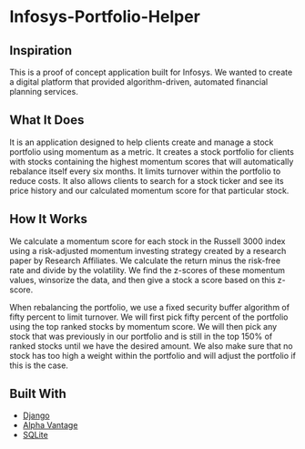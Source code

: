 # Infosys-Portfolio-Helper

## Inspiration ##
This is a proof of concept application built for Infosys. We wanted to create a digital platform that provided algorithm-driven, automated financial planning services.  

## What It Does ##
It is an application designed to help clients create and manage a stock portfolio using momentum as a metric. It creates a stock portfolio for clients with stocks containing the highest momentum scores that will automatically rebalance itself every six months. It limits turnover within the portfolio to reduce costs. It also allows clients to search for a stock ticker and see its price history and our calculated momentum score for that particular stock. 

## How It Works ##
We calculate a momentum score for each stock in the Russell 3000 index using a risk-adjusted momentum investing strategy created by a research paper by Research Affiliates. We calculate the return minus the risk-free rate and divide by the volatility. We find the z-scores of these momentum values, winsorize the data, and then give a stock a score based on this z-score. 

When rebalancing the portfolio, we use a fixed security buffer algorithm of fifty percent to limit turnover. We will first pick fifty percent of the portfolio using the top ranked stocks by momentum score. We will then pick any stock that was previously in our portfolio and is still in the top 150% of ranked stocks until we have the desired amount. We also make sure that no stock has too high a weight within the portfolio and will adjust the portfolio if this is the case. 

## Built With ##
- [Django](https://www.djangoproject.com/)
- [Alpha Vantage](https://www.alphavantage.co/)
- [SQLite](https://www.sqlite.org/index.html)
